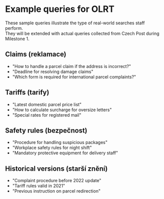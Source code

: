 # Example queries for OLRT

These sample queries illustrate the type of real-world searches staff perform.  
They will be extended with actual queries collected from Czech Post during Milestone 1.

## Claims (reklamace)
- "How to handle a parcel claim if the address is incorrect?"
- "Deadline for resolving damage claims"
- "Which form is required for international parcel complaints?"

## Tariffs (tarify)
- "Latest domestic parcel price list"
- "How to calculate surcharge for oversize letters"
- "Special rates for registered mail"

## Safety rules (bezpečnost)
- "Procedure for handling suspicious packages"
- "Workplace safety rules for night shift"
- "Mandatory protective equipment for delivery staff"

## Historical versions (starší znění)
- "Complaint procedure before 2022 update"
- "Tariff rules valid in 2021"
- "Previous instruction on parcel redirection"
